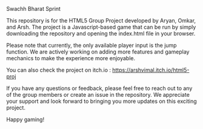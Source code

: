 Swachh Bharat Sprint

This repository is for the HTML5 Group Project developed by Aryan, Omkar, and Arsh. The project is a Javascript-based game that can be run by simply downloading the repository and opening the index.html file in your browser.

Please note that currently, the only available player input is the jump function. We are actively working on adding more features and gameplay mechanics to make the experience more enjoyable.

You can also check the project on itch.io : https://arshvimal.itch.io/html5-proj

If you have any questions or feedback, please feel free to reach out to any of the group members or create an issue in the repository. We appreciate your support and look forward to bringing you more updates on this exciting project.

Happy gaming!
